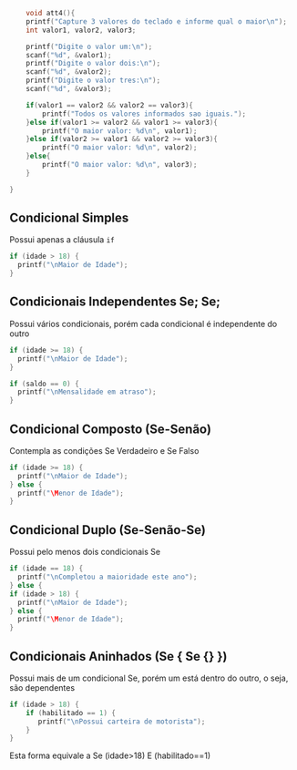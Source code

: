 ```C
    void att4(){
    printf("Capture 3 valores do teclado e informe qual o maior\n");
    int valor1, valor2, valor3;

    printf("Digite o valor um:\n");
    scanf("%d", &valor1);
    printf("Digite o valor dois:\n");
    scanf("%d", &valor2);
    printf("Digite o valor tres:\n");
    scanf("%d", &valor3);

    if(valor1 == valor2 && valor2 == valor3){
        printf("Todos os valores informados sao iguais.");
    }else if(valor1 >= valor2 && valor1 >= valor3){
        printf("O maior valor: %d\n", valor1);
    }else if(valor2 >= valor1 && valor2 >= valor3){
        printf("O maior valor: %d\n", valor2);
    }else{
        printf("O maior valor: %d\n", valor3);
    }

}
```

## Condicional Simples

Possui apenas a cláusula `if`

```C
if (idade > 18) {
  printf("\nMaior de Idade");
}
```

## Condicionais Independentes Se; Se;

Possui vários condicionais, porém cada condicional é independente do outro

```C
if (idade >= 18) {
  printf("\nMaior de Idade");
}

if (saldo == 0) {
  printf("\nMensalidade em atraso");
} 
```

## Condicional Composto (Se-Senão)

Contempla as condições Se Verdadeiro e Se Falso

```C
if (idade >= 18) {
  printf("\nMaior de Idade");
} else {
  printf("\Menor de Idade");
}
```

## Condicional Duplo (Se-Senão-Se)

Possui pelo menos dois condicionais Se

```C
if (idade == 18) {
  printf("\nCompletou a maioridade este ano");
} else {
if (idade > 18) {
  printf("\nMaior de Idade");
} else {
  printf("\Menor de Idade");
}
```

## Condicionais Aninhados (Se { Se {} })

Possui mais de um condicional Se, porém um está dentro do outro, o seja, são dependentes
```C
if (idade > 18) {
    if (habilitado == 1) {
       printf("\nPossui carteira de motorista");
    }
}
```

Esta forma equivale a Se (idade>18) E (habilitado==1)
